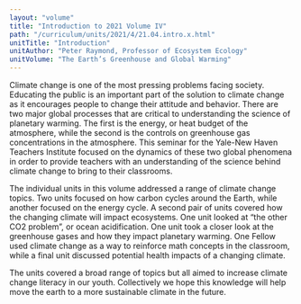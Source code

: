 ```yaml
---
layout: "volume"
title: "Introduction to 2021 Volume IV"
path: "/curriculum/units/2021/4/21.04.intro.x.html"
unitTitle: "Introduction"
unitAuthor: "Peter Raymond, Professor of Ecosystem Ecology"
unitVolume: "The Earth’s Greenhouse and Global Warming"
---
```

<main>
	<p>Climate change is one of the most pressing problems facing society. Educating the public is an important part of the solution to climate change as it encourages people to change their attitude and behavior. There are two major global processes that are critical to understanding the science of planetary warming. The first is the energy, or heat budget of the atmosphere, while the second is the controls on greenhouse gas concentrations in the atmosphere. This seminar for the Yale-New Haven Teachers Institute focused on the dynamics of these two global phenomena in order to provide teachers with an understanding of the science behind climate change to bring to their classrooms.</p>
<p>The individual units in this volume addressed a range of climate change topics. Two units focused on how carbon cycles around the Earth, while another focused on the energy cycle. A second pair of units covered how the changing climate will impact ecosystems. One unit looked at &ldquo;the other CO2 problem&rdquo;, or ocean acidification. One unit took a closer look at the greenhouse gases and how they impact planetary warming. One Fellow used climate change as a way to reinforce math concepts in the classroom, while a final unit discussed potential health impacts of a changing climate.</p>
<p>The units covered a broad range of topics but all aimed to increase climate change literacy in our youth. Collectively we hope this knowledge will help move the earth to a more sustainable climate in the future.</p>
</main>
